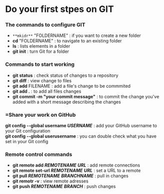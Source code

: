 # Do your first stpes on **GIT**

### The commands to configure GIT

- ```**mkidr**``` "FOLDERNAME" : if you want to create a new folder
- **cd** "FOLDERNAME" : to navigate to an existing folder
- **ls** : lists elements in a folder 
- **git init** : turn Git for a folder


 ### Commands to start working 

 - **git status** : check status of changes to a repository
 - **git diff** : view change to files
 - **git add** FILENAME : add a file's change to be commmited
 - **git add .** : to add all files changes
 - **git commit -m "your commit message"** : to commit the change you've added with a short message describing the changes  


 ### =Share your work on GitHub

 **git config --global username *USERNAME*** :  add your GitHub username to your Git configuration  
 **git config --global userusername** :  you can double check what you have set in your Git config
    


### Remote control commands
 
- **git remote add *REMOTENAME*** ***URL*** : add remote connections
- **git remote set-url *REMOTENAME*** ***URL*** : set a URL to a remote 
- **git pull *REMOTENAME*** ***BRANCHNAME*** :  pull in changes
- **git remotr -v** : view remote adresses
- **git push *REMOTENAME*** ***BRANCH*** : push changes 




